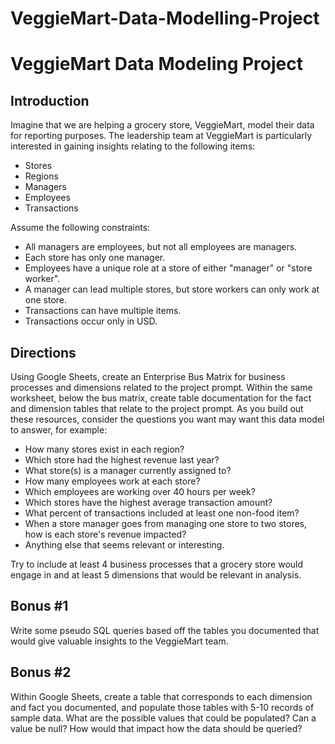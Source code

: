 # VeggieMart-Data-Modelling-Project

# VeggieMart Data Modeling Project

## Introduction

Imagine that we are helping a grocery store, VeggieMart, model their data for reporting purposes. The leadership team at VeggieMart is particularly interested in gaining insights relating to the following items:

- Stores
- Regions
- Managers
- Employees
- Transactions

Assume the following constraints:

- All managers are employees, but not all employees are managers.
- Each store has only one manager.
- Employees have a unique role at a store of either "manager" or "store worker".
- A manager can lead multiple stores, but store workers can only work at one store.
- Transactions can have multiple items.
- Transactions occur only in USD.

## Directions

Using Google Sheets, create an Enterprise Bus Matrix for business processes and dimensions related to the project prompt. Within the same worksheet, below the bus matrix, create table documentation for the fact and dimension tables that relate to the project prompt. As you build out these resources, consider the questions you want may want this data model to answer, for example:

- How many stores exist in each region?
- Which store had the highest revenue last year?
- What store(s) is a manager currently assigned to?
- How many employees work at each store?
- Which employees are working over 40 hours per week?
- Which stores have the highest average transaction amount?
- What percent of transactions included at least one non-food item?
- When a store manager goes from managing one store to two stores, how is each store's revenue impacted?
- Anything else that seems relevant or interesting.

Try to include at least 4 business processes that a grocery store would engage in and at least 5 dimensions that would be relevant in analysis.

## Bonus #1

Write some pseudo SQL queries based off the tables you documented that would give valuable insights to the VeggieMart team.

## Bonus #2

Within Google Sheets, create a table that corresponds to each dimension and fact you documented, and populate those tables with 5-10 records of sample data. What are the possible values that could be populated? Can a value be null? How would that impact how the data should be queried?
